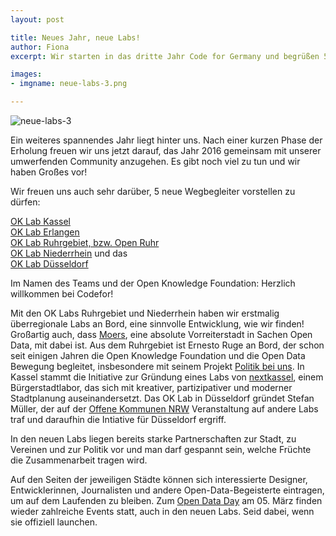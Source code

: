 ```yaml
---
layout: post

title: Neues Jahr, neue Labs!
author: Fiona
excerpt: Wir starten in das dritte Jahr Code for Germany und begrüßen 5 neue OK Labs!

images:
- imgname: neue-labs-3.png

---
```

![neue-labs-3](/assets/blog/neue-labs-3.png)

Ein weiteres spannendes Jahr liegt hinter uns. Nach einer kurzen Phase der Erholung freuen wir uns jetzt darauf, das Jahr 2016 gemeinsam mit unserer umwerfenden Community anzugehen. Es gibt noch viel zu tun und wir haben Großes vor! 

Wir freuen uns auch sehr darüber, 5 neue Wegbegleiter vorstellen zu dürfen:<br>

[OK Lab Kassel][]<br>
[OK Lab Erlangen][]<br>
[OK Lab Ruhrgebiet, bzw. Open Ruhr][]<br>
[OK Lab Niederrhein][] und das <br>
[OK Lab Düsseldorf][]<br>

Im Namen des Teams und der Open Knowledge Foundation: Herzlich willkommen bei Codefor! 

Mit den OK Labs Ruhrgebiet und Niederrhein haben wir erstmalig überregionale Labs an Bord, eine sinnvolle Entwicklung, wie wir finden! Großartig auch, dass [Moers][], eine absolute Vorreiterstadt in Sachen Open Data, mit dabei ist. 
Aus dem Ruhrgebiet ist Ernesto Ruge an Bord, der schon seit einigen Jahren die Open Knowledge Foundation und die Open Data Bewegung begleitet, insbesondere mit seinem Projekt [Politik bei uns][].
In Kassel stammt die Initiative zur Gründung eines Labs von [nextkassel][], einem Bürgerstadtlabor, das sich mit kreativer, partizipativer und moderner Stadtplanung auseinandersetzt. 
Das OK Lab in Düsseldorf gründet Stefan Müller, der auf der [Offene Kommunen NRW][] Veranstaltung auf andere Labs traf und daraufhin die Intiative für Düsseldorf ergriff. 

In den neuen Labs liegen bereits starke Partnerschaften zur Stadt, zu Vereinen und zur Politik vor und man darf gespannt sein, welche Früchte die Zusammenarbeit tragen wird. 

Auf den Seiten der jeweiligen Städte können sich interessierte Designer, Entwicklerinnen, Journalisten und andere Open-Data-Begeisterte eintragen, um auf dem Laufenden zu bleiben. Zum [Open Data Day][] am 05. März finden wieder zahlreiche Events statt, auch in den neuen Labs. Seid dabei, wenn sie offiziell launchen.


[OK Lab Kassel]: http://codefor.de/kassel
[OK Lab Erlangen]: http://codefor.de/ruhrgebiet
[OK Lab Ruhrgebiet, bzw. Open Ruhr]: http://codefor.de/niederrhein
[OK Lab Niederrhein]: http://codefor.de/erlangen
[OK Lab Düsseldorf]: http://codefor.de/duesseldorf
[Moers]: https://www.moers.de/de/rathaus/offene-daten-moers/
[Politik bei uns]: https://politik-bei-uns.de
[nextkassel]: http://www.nextkassel.de/ueber-nextkassel/
[Offene Kommunen NRW]: http://oknrw.de
[Open Data Day]: http://de.opendataday.org

